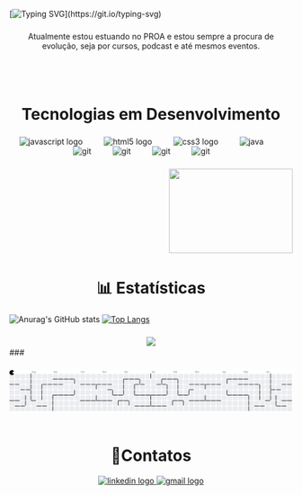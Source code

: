 

[![Typing SVG](https://readme-typing-svg.herokuapp.com/?color=ffff&size=35&center=true&vCenter=true&width=1000&lines=🧑🏽‍💻+Olá,+Meu+Nome+é+Victor+Ramon;Sou+Desenvolvedor+Full-Stack.;Sejam+Bem-Vindos!!!!)](https://git.io/typing-svg)

###

<p align="center">Atualmente estou estuando no PROA e estou sempre a procura de evolução, seja por cursos, podcast e até mesmos eventos.</p>

###
<br></br>

<h1 align="center"> Tecnologias em Desenvolvimento </h1>

###

<div align="center">
  <img src="https://cdn.jsdelivr.net/gh/devicons/devicon/icons/javascript/javascript-original.svg" height="40" alt="javascript logo"  />
  <img width="30" />
  <img src="https://cdn.jsdelivr.net/gh/devicons/devicon/icons/html5/html5-original.svg" height="40" alt="html5 logo"  />
  <img width="30" />
  <img src="https://cdn.jsdelivr.net/gh/devicons/devicon/icons/css3/css3-original.svg" height="40" alt="css3 logo"  />
  <img width="30" />
  <img src="https://cdn.jsdelivr.net/gh/devicons/devicon@latest/icons/java/java-original.svg" height="40" alt="java"/>
  <img width="30" />
  <img src="https://icongr.am/devicon/git-original.svg?size=128&color=currentColor" height="40" alt="git"/>
  <img width="30" />
  <img src="https://icongr.am/devicon/nodejs-original-wordmark.svg?size=128&color=currentColor" height="40" alt="git"/>
  <img width="30" />
  <img src="https://icongr.am/devicon/react-original-wordmark.svg?size=128&color=currentColor" height="40" alt="git"/>
  <img width="30" />
  <img src="https://icongr.am/devicon/mysql-original-wordmark.svg?size=128&color=currentColor" height="40" alt="git"/>
  <img width="30" />
</div>

###

<div align="right">  
<img align="rigth" height="150" width="220" src="https://media0.giphy.com/media/v1.Y2lkPTc5MGI3NjExdGwwYWZwbTVyeG90bXRlbDRyajNmZ3kxcnM3MHQzN3AyNXVnMTB0ciZlcD12MV9pbnRlcm5hbF9naWZfYnlfaWQmY3Q9Zw/1eEH7dQ2xwN95RwGQf/giphy.gif"/>
</div>

###

<h1 align="center">📊 Estatísticas</h1>

![Anurag's GitHub stats](https://github-readme-stats.vercel.app/api?username=vctramon&theme=shadow_red&show_icons=true&bg_color=000&text_color=ffff&icon_color=ff0000&title_color=ff0000&border_color=ff0000&align="left"&width="200")
[![Top Langs](https://github-readme-stats.vercel.app/api/top-langs/?username=vctramon&layout=donut&bg_color=000&text_color=ffff&icon_color=ff0000&title_color=ff0000&border_color=ff0000)](https://github.com/vctramon/github-readme-stats&align="right"&width="200")

###

<div align="center">  
  <img  height="150" src="https://media.giphy.com/media/dvZhpj2pTAsKqtHuEU/giphy.gif?cid=ecf05e47mpcxp39568sizql48oc3po9ruh7iq9xcl7lcu7tw&ep=v1_gifs_related&rid=giphy.gif&ct=g"/>                    
</div>
###

###
<picture align="center">
  <source media="(prefers-color-scheme: dark)" srcset="https://raw.githubusercontent.com/vctramon/vctramon/output/pacman-contribution-graph-dark.svg">
  <source media="(prefers-color-scheme: light)" srcset="https://raw.githubusercontent.com/vctramon/vctramon/output/pacman-contribution-graph.svg">
  <img alt="pacman contribution graph" src="https://raw.githubusercontent.com/vctramon/vctramon/output/pacman-contribution-graph.svg">
</picture>
<br></br>

###

<h1 align="center">📱Contatos</h1>

<div align="center">
  <a href="https://www.linkedin.com/in/victor-ramon-vr/"  target="_blank">
    <img src="https://raw.githubusercontent.com/maurodesouza/profile-readme-generator/master/src/assets/icons/social/linkedin/default.svg" width="70" height="40" alt="linkedin logo"  />
  </a>
  <a href="mailto:victor.ramon.777@gmail.com?subject=victor.ramon.777@gmail.com&body=victor.ramon.777@gmail.com" target="_blank">
    <img src="https://raw.githubusercontent.com/maurodesouza/profile-readme-generator/master/src/assets/icons/social/gmail/default.svg" width="70" height="40" alt="gmail logo"  />
  </a>
   
</div>

###
